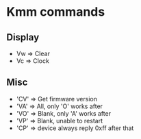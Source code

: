 Kmm commands
============

Display
-------

 * Vw => Clear
 * Vc => Clock

Misc
----

 * 'CV' => Get firmware version
 * 'VA' => All, only 'O' works after
 * 'VO' => Blank, only 'A' works after
 * 'VP' => Blank, unable to restart
 * 'CP' => device always reply 0xff after that

